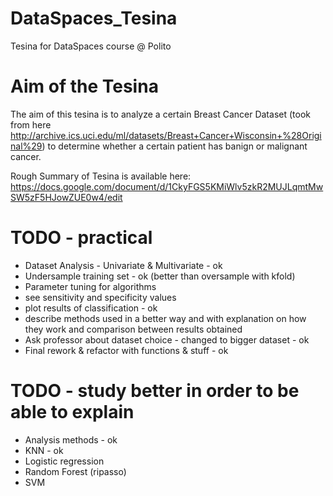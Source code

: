 # DataSpaces_Tesina
Tesina for DataSpaces course @ Polito

# Aim of the Tesina
The aim of this tesina is to analyze a certain Breast Cancer Dataset (took from here http://archive.ics.uci.edu/ml/datasets/Breast+Cancer+Wisconsin+%28Original%29) to determine whether a certain patient has banign or malignant cancer. 

Rough Summary of Tesina is available here: https://docs.google.com/document/d/1CkyFGS5KMiWlv5zkR2MUJLqmtMwSW5zF5HJowZUE0w4/edit

# TODO - practical 
- Dataset Analysis - Univariate & Multivariate - ok
- Undersample training set - ok (better than oversample with kfold)
- Parameter tuning for algorithms
- see sensitivity and specificity values
- plot results of classification - ok
- describe methods used in a better way and with explanation on how they work and comparison between results obtained
- Ask professor about dataset choice - changed to bigger dataset - ok
- Final rework & refactor with functions & stuff - ok

# TODO - study better in order to be able to explain 
- Analysis methods - ok
- KNN - ok
- Logistic regression
- Random Forest (ripasso)
- SVM
